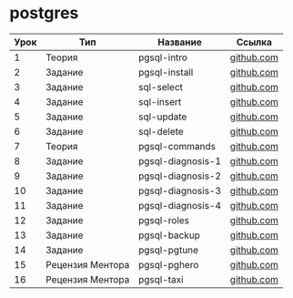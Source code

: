 # postgres

| Урок | Тип              | Название          | Ссылка                             |
| ---- | ---------------- | ----------------- | ---------------------------------- |
| 1    | Теория           | pgsql-intro       | [github.com](./pgsql-intro/)       |
| 2    | Задание          | pgsql-install     | [github.com](./pgsql-install/)     |
| 3    | Задание          | sql-select        | [github.com](./sql-select/)        |
| 4    | Задание          | sql-insert        | [github.com](./sql-insert/)        |
| 5    | Задание          | sql-update        | [github.com](./sql-update/)        |
| 6    | Задание          | sql-delete        | [github.com](./sql-delete/)        |
| 7    | Теория           | pgsql-commands    | [github.com](./pgsql-commands/)    |
| 8    | Задание          | pgsql-diagnosis-1 | [github.com](./pgsql-diagnosis-1/) |
| 9    | Задание          | pgsql-diagnosis-2 | [github.com](./pgsql-diagnosis-2/) |
| 10   | Задание          | pgsql-diagnosis-3 | [github.com](./pgsql-diagnosis-3/) |
| 11   | Задание          | pgsql-diagnosis-4 | [github.com](./pgsql-diagnosis-4/) |
| 12   | Задание          | pgsql-roles       | [github.com](./pgsql-roles/)       |
| 13   | Задание          | pgsql-backup      | [github.com](./pgsql-backup/)      |
| 14   | Задание          | pgsql-pgtune      | [github.com](./pgsql-pgtune/)      |
| 15   | Рецензия Ментора | pgsql-pghero      | [github.com](./pgsql-pghero/)      |
| 16   | Рецензия Ментора | pgsql-taxi      | [github.com](./pgsql-taxi/)      |

